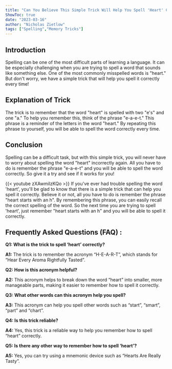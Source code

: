 ```yaml
---
title: "Can You Believe This Simple Trick Will Help You Spell 'Heart' Correctly?!"
ShowToc: true 
date: "2023-03-16"
author: "Nicholas Zietlow" 
tags: ["Spelling","Memory Tricks"]
---
```

## Introduction

Spelling can be one of the most difficult parts of learning a language. It can be especially challenging when you are trying to spell a word that sounds like something else. One of the most commonly misspelled words is "heart." But don't worry, we have a simple trick that will help you spell it correctly every time! 

## Explanation of Trick

The trick is to remember that the word "heart" is spelled with two "e's" and one "a." To help you remember this, think of the phrase "e-a-e-t." This phrase is a reminder of the letters in the word "heart." By repeating this phrase to yourself, you will be able to spell the word correctly every time. 

## Conclusion

Spelling can be a difficult task, but with this simple trick, you will never have to worry about spelling the word "heart" incorrectly again. All you have to do is remember the phrase "e-a-e-t" and you will be able to spell the word correctly. So give it a try and see if it works for you!

{{< youtube zXAwmiIzKQo >}} 
If you've ever had trouble spelling the word 'heart', you'll be glad to know that there is a simple trick that can help you spell it correctly. Believe it or not, all you have to do is remember the phrase "heart starts with an h". By remembering this phrase, you can easily recall the correct spelling of the word. So the next time you are trying to spell 'heart', just remember "heart starts with an h" and you will be able to spell it correctly.

## Frequently Asked Questions (FAQ) :
**Q1: What is the trick to spell ‘heart’ correctly?**

**A1:** The trick is to remember the acronym “H-E-A-R-T”, which stands for “Hear Every Aroma Rightfully Tasted”.

**Q2: How is this acronym helpful?**

**A2:** This acronym helps to break down the word “heart” into smaller, more manageable parts, making it easier to remember how to spell it correctly. 

**Q3: What other words can this acronym help you spell?**

**A3:** This acronym can help you spell other words such as “start”, “smart”, “part” and “chart”.

**Q4: Is this trick reliable?**

**A4:** Yes, this trick is a reliable way to help you remember how to spell “heart” correctly.

**Q5: Is there any other way to remember how to spell ‘heart’?**

**A5:** Yes, you can try using a mnemonic device such as “Hearts Are Really Tasty”.





